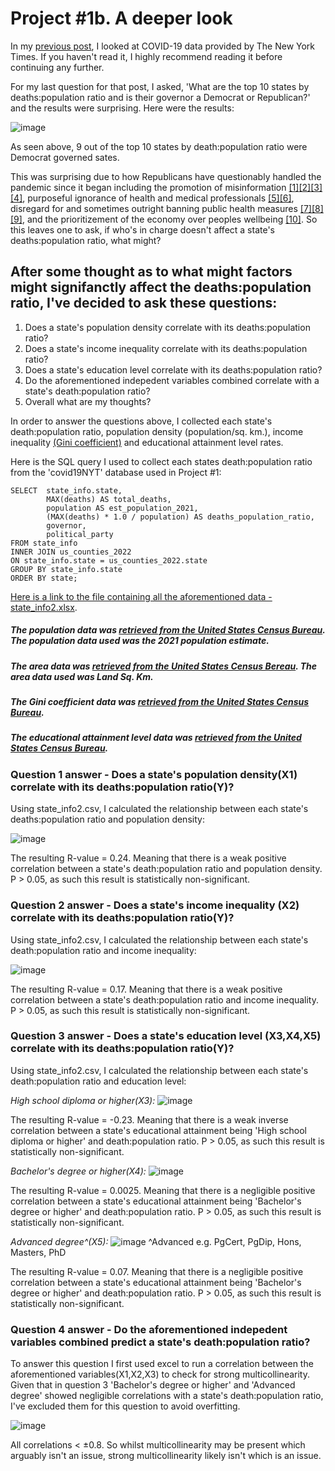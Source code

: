 # Project #1b. A deeper look

In my [previous post](https://robertjspencer.github.io/2022/05/21/COVID19-NYT.html), I looked at COVID-19 data provided by The New York Times. If you haven't read it, I highly recommend reading it before continuing any further.

For my last question for that post, I asked, 'What are the top 10 states by deaths:population ratio and is their governor a Democrat or Republican?' and the results were surprising. Here were the results:

![image](https://user-images.githubusercontent.com/105367716/170274486-64b0e227-ec20-4c59-99ad-1b6e2d3df5c7.png)

As seen above, 9 out of the top 10 states by death:population ratio were Democrat governed sates. 

This was surprising due to how Republicans have questionably handled the pandemic since it began including the promotion of misinformation [[1]](https://www.nytimes.com/2020/09/30/us/politics/trump-coronavirus-misinformation.html)[[2]](https://www.theatlantic.com/politics/archive/2020/11/trumps-lies-about-coronavirus/608647/)[[3]](https://abcnews.go.com/Health/wireStory/gop-state-lawmakers-spread-covid-19-misinformation-76166298)[[4]](https://www.washingtonpost.com/politics/2021/09/14/florida-desantis-vaccine-misinformation-rna/), purposeful ignorance of health and medical professionals [[5]](https://www.nature.com/articles/d41586-020-03035-4)[[6]](https://www.washingtonpost.com/national/coronavirus-ravaged-florida-as-ron-desantis-sidelined-scientists-and-followed-trump/2020/07/25/0b8008da-c648-11ea-b037-f9711f89ee46_story.html), disregard for and sometimes outright banning public health measures [[7]](https://www.texastribune.org/2021/08/06/texas-greg-abbott-covid-restrictions/)[[8]](https://www.cbsnews.com/news/georgia-governor-brian-kemp-bans-city-face-mask-orders-coronavirus-pandemic/)[[9]](https://www.reuters.com/world/us/appeals-court-rules-favor-florida-governor-reinstates-ban-mask-mandates-florida-2021-09-10/), and the prioritizement of the economy over peoples wellbeing [[10]](https://www.sciencedirect.com/science/article/pii/S0191886921002658). So this leaves one to ask, if who's in charge doesn't affect a state's deaths:population ratio, what might?

## After some thought as to what might factors might signifanctly affect the deaths:population ratio, I've decided to ask these questions:
1. Does a state's population density correlate with its deaths:population ratio?
2. Does a state's income inequality correlate with its deaths:population ratio?
3. Does a state's education level correlate with its deaths:population ratio?
4. Do the aforementioned indepedent variables combined correlate with a state's death:population ratio?
5. Overall what are my thoughts?

In order to answer the questions above, I collected each state's death:population ratio, population density (population/sq. km.), income inequality [(Gini coefficient)](https://data.oecd.org/inequality/income-inequality.htm) and educational attainment level rates. 

Here is the SQL query I used to collect each states death:population ratio from the 'covid19NYT' database used in Project #1:
```
SELECT  state_info.state,
        MAX(deaths) AS total_deaths,
        population AS est_population_2021,
        (MAX(deaths) * 1.0 / population) AS deaths_population_ratio,
        governor,
        political_party
FROM state_info
INNER JOIN us_counties_2022
ON state_info.state = us_counties_2022.state
GROUP BY state_info.state
ORDER BY state;
```

[Here is a link to the file containing all the aforementioned data - state_info2.xlsx](https://github.com/robertjspencer/robertjspencer.github.io/files/8893161/state_info2.xlsx).

##### The population data was [retrieved from the United States Census Bureau](https://www.census.gov/data/tables/time-series/demo/popest/2020s-state-total.html#par_textimage). The population data used was the 2021 population estimate. 
##### The area data was [retrieved from the United States Census Bereau](https://www.census.gov/geographies/reference-files/2010/geo/state-area.html). The area data used was Land Sq. Km. 
##### The Gini coefficient data was [retrieved from the United States Census Bureau](https://data.census.gov/cedsci/table?q=Gini&g=0100000US_0400000US01,02,04,05,06,08,09,10,11,12,13,15,16,17,18,19,20,21,22,23,24,25,26,27,28,29,30,31,32,33,34,35,36,37,38,39,40,41,42,44,45,46,47,48,49,50,51,53,54,55,56,72&tid=ACSDT1Y2019.B19083&moe=false&tp=true).
##### The educational attainment level data was [retrieved from the United States Census Bureau](https://web.archive.org/web/20210427151001if_/https://data.census.gov/cedsci/table?q=educational%20attainment&g=0100000US,.04000.001_0400000US72&tid=ACSST1Y2019.S1501&tp=true&hidePreview=true).


### Question 1 answer - Does a state's population density(X1) correlate with its deaths:population ratio(Y)?

Using state_info2.csv, I calculated the relationship between each state's deaths:population ratio and population density:

![image](https://user-images.githubusercontent.com/105367716/173812038-437dd491-ad4b-487b-b218-33b1af261ed6.png)

The resulting R-value = 0.24. Meaning that there is a weak positive correlation between a state's death:population ratio and population density. 
P > 0.05, as such this result is statistically non-significant.


### Question 2 answer - Does a state's income inequality (X2) correlate with its deaths:population ratio(Y)?

Using state_info2.csv, I calculated the relationship between each state's death:population ratio and income inequality:

![image](https://user-images.githubusercontent.com/105367716/173812428-13076ca2-aa2a-4473-924d-27e1f8ac64ea.png)

The resulting R-value = 0.17. Meaning that there is a weak positive correlation between a state's death:population ratio and income inequality.
P > 0.05, as such this result is statistically non-significant.

### Question 3 answer - Does a state's education level (X3,X4,X5) correlate with its deaths:population ratio(Y)?

Using state_info2.csv, I calculated the relationship between each state's death:population ratio and education level:

*High school diploma or higher(X3):*
![image](https://user-images.githubusercontent.com/105367716/173812840-a24d3a3b-72ee-464d-bd68-4101861f217a.png)

The resulting R-value = -0.23. Meaning that there is a weak inverse correlation between a state's educational attainment being 'High school diploma or higher' and death:population ratio.
P > 0.05, as such this result is statistically non-significant.

*Bachelor's degree or higher(X4):*
![image](https://user-images.githubusercontent.com/105367716/173813246-fa7f95c0-a24d-419f-9ab1-51574b2e53bf.png)

The resulting R-value = 0.0025. Meaning that there is a negligible positive correlation between a state's educational attainment being 'Bachelor's degree or higher' and death:population ratio.
P > 0.05, as such this result is statistically non-significant.

*Advanced degree^(X5):*
![image](https://user-images.githubusercontent.com/105367716/173813564-b2f8333b-9e50-4ee9-a1b9-72d359a47004.png)
^Advanced e.g. PgCert, PgDip, Hons, Masters, PhD

The resulting R-value = 0.07. Meaning that there is a negligible positive correlation between a state's educational attainment being 'Bachelor's degree or higher' and death:population ratio.
P > 0.05, as such this result is statistically non-significant.

### Question 4 answer - Do the aforementioned indepedent variables combined predict a state's death:population ratio?

To answer this question I first used excel to run a correlation between the aforementioned variables(X1,X2,X3) to check for strong multicollinearity. Given that in question 3 'Bachelor's degree or higher' and 'Advanced degree' showed negligible correlations with a state's death:population ratio, I've excluded them for this question to avoid overfitting.

![image](https://user-images.githubusercontent.com/105367716/173409262-346e18dc-aa2a-48d7-9369-d8e1a8a5324a.png)

All correlations < ±0.8. So whilst multicollinearity may be present which arguably isn't an issue, strong multicollinearity likely isn't which is an issue.
